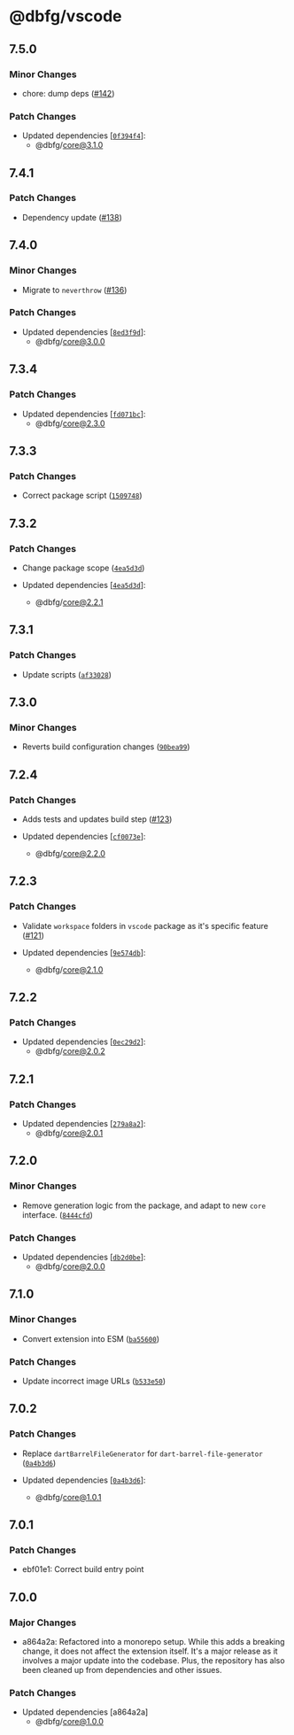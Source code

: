 # @dbfg/vscode

## 7.5.0

### Minor Changes

- chore: dump deps ([#142](https://github.com/mikededo/dart-barrel-file-generator/pull/142))

### Patch Changes

- Updated dependencies [[`0f394f4`](https://github.com/mikededo/dart-barrel-file-generator/commit/0f394f42906dd15977db2803e19f4571bde8010e)]:
  - @dbfg/core@3.1.0

## 7.4.1

### Patch Changes

- Dependency update ([#138](https://github.com/mikededo/dart-barrel-file-generator/pull/138))

## 7.4.0

### Minor Changes

- Migrate to `neverthrow` ([#136](https://github.com/mikededo/dart-barrel-file-generator/pull/136))

### Patch Changes

- Updated dependencies [[`8ed3f9d`](https://github.com/mikededo/dart-barrel-file-generator/commit/8ed3f9d0bec24252510c774c6cec907a1165e63f)]:
  - @dbfg/core@3.0.0

## 7.3.4

### Patch Changes

- Updated dependencies [[`fd071bc`](https://github.com/mikededo/dart-barrel-file-generator/commit/fd071bc41711f9b82ec3ab14dc2140dbac2cb418)]:
  - @dbfg/core@2.3.0

## 7.3.3

### Patch Changes

- Correct package script ([`1509748`](https://github.com/mikededo/dart-barrel-file-generator/commit/150974869b2fb50e11ff9cbf15472228905fb314))

## 7.3.2

### Patch Changes

- Change package scope ([`4ea5d3d`](https://github.com/mikededo/dart-barrel-file-generator/commit/4ea5d3db75e62de4a4ef4dd478d0d4bc94e859f8))

- Updated dependencies [[`4ea5d3d`](https://github.com/mikededo/dart-barrel-file-generator/commit/4ea5d3db75e62de4a4ef4dd478d0d4bc94e859f8)]:
  - @dbfg/core@2.2.1

## 7.3.1

### Patch Changes

- Update scripts ([`af33028`](https://github.com/mikededo/dart-barrel-file-generator/commit/af33028c547c470d83ba0c00da608321136b3f83))

## 7.3.0

### Minor Changes

- Reverts build configuration changes ([`90bea99`](https://github.com/mikededo/dart-barrel-file-generator/commit/90bea99967c917ce2efde149fc1b2d764f657e09))

## 7.2.4

### Patch Changes

- Adds tests and updates build step ([#123](https://github.com/mikededo/dart-barrel-file-generator/pull/123))

- Updated dependencies [[`cf0073e`](https://github.com/mikededo/dart-barrel-file-generator/commit/cf0073e579e51a9dd31f50369dcf9ad616bc1c6f)]:
  - @dbfg/core@2.2.0

## 7.2.3

### Patch Changes

- Validate `workspace` folders in `vscode` package as it's specific feature ([#121](https://github.com/mikededo/dart-barrel-file-generator/pull/121))

- Updated dependencies [[`9e574db`](https://github.com/mikededo/dart-barrel-file-generator/commit/9e574db3569dea7c8723bfce417045908fcab11e)]:
  - @dbfg/core@2.1.0

## 7.2.2

### Patch Changes

- Updated dependencies [[`0ec29d2`](https://github.com/mikededo/dart-barrel-file-generator/commit/0ec29d2408e11e4c94860cdd3d971ade7b3bc4ea)]:
  - @dbfg/core@2.0.2

## 7.2.1

### Patch Changes

- Updated dependencies [[`279a8a2`](https://github.com/mikededo/dart-barrel-file-generator/commit/279a8a2794fd83ae1d2d350aac4e060098c010df)]:
  - @dbfg/core@2.0.1

## 7.2.0

### Minor Changes

- Remove generation logic from the package, and adapt to new `core` interface. ([`8444cfd`](https://github.com/mikededo/dart-barrel-file-generator/commit/8444cfd9b99a7f28837f7426e9fea84bd30c448b))

### Patch Changes

- Updated dependencies [[`db2d0be`](https://github.com/mikededo/dart-barrel-file-generator/commit/db2d0be7f3efdd0701ba940736e50e415407b987)]:
  - @dbfg/core@2.0.0

## 7.1.0

### Minor Changes

- Convert extension into ESM ([`ba55600`](https://github.com/mikededo/dart-barrel-file-generator/commit/ba55600e928c6869cd7c60a304f3dc7f19df3dc0))

### Patch Changes

- Update incorrect image URLs ([`b533e50`](https://github.com/mikededo/dart-barrel-file-generator/commit/b533e5062869d171fab252bed4a6e59289166e18))

## 7.0.2

### Patch Changes

- Replace `dartBarrelFileGenerator` for `dart-barrel-file-generator` ([`0a4b3d6`](https://github.com/mikededo/dart-barrel-file-generator/commit/0a4b3d6e1188aa528d33aa33f578416ccb684b11))

- Updated dependencies [[`0a4b3d6`](https://github.com/mikededo/dart-barrel-file-generator/commit/0a4b3d6e1188aa528d33aa33f578416ccb684b11)]:
  - @dbfg/core@1.0.1

## 7.0.1

### Patch Changes

- ebf01e1: Correct build entry point

## 7.0.0

### Major Changes

- a864a2a: Refactored into a monorepo setup. While this adds a breaking change, it does not
  affect the extension itself. It's a major release as it involves a major update
  into the codebase.
  Plus, the repository has also been cleaned up from dependencies and other
  issues.

### Patch Changes

- Updated dependencies [a864a2a]
  - @dbfg/core@1.0.0
